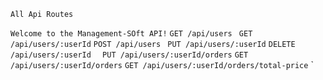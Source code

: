 `All Api Routes`

`Welcome to the Management-SOft API!`
`GET /api/users`
` GET /api/users/:userId`
`POST /api/users`
` PUT /api/users/:userId`
`DELETE /api/users/:userId`
`  PUT /api/users/:userId/orders`
`GET /api/users/:userId/orders`
`GET /api/users/:userId/orders/total-price`
`
